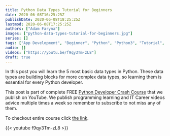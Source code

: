```yaml
---
title: Python Data Types Tutorial for Beginners
date: 2020-06-08T16:25:25Z
publishDate: 2020-06-08T18:25:25Z
lastmod: 2020-06-08T17:25:25Z
authors: ["Adam Faryna"]
images: ["python-data-types-tutorial-for-beginners.jpg"]
series: []
tags: ["App Development", "Beginner", "Python", "Python3", "Tutorial", "Web Development"]
audio: []
videos: ["https://youtu.be/f9qy3Tm-zL8"]
draft: true
---
```


In this post you will learn the 5 most basic data types in Python. These data types are building blocks for more complex data types, so learning them is essential for every Python developer.

This post is part of complete FREE [Python Developer Crash Course](https://youtu.be/sd0aa3u_drI) that we publish on YouTube. We publish programming learning and IT Career videos advice multiple times a week so remember to subscribe to not miss any of them.

To checkout entire course click [the link](https://youtu.be/sd0aa3u_drI).

{{< youtube f9qy3Tm-zL8 >}}
